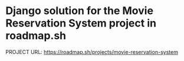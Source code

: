 # Django solution for the Movie Reservation System project in roadmap.sh

PROJECT URL: https://roadmap.sh/projects/movie-reservation-system
